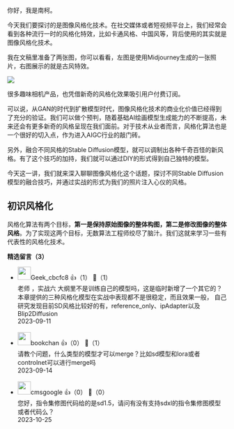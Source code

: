 你好，我是南柯。

今天我们要探讨的是图像风格化技术。在社交媒体或者短视频平台上，我们经常会看到各种流行一时的风格化特效，比如卡通风格、中国风等，背后使用的其实就是图像风格化技术。

我在文稿里准备了两张图，你可以看看，左图是使用Midjourney生成的一张照片，右图展示的就是古风特效。

![](https://static001.geekbang.org/resource/image/96/9e/96630d2d677f90a786c83fa09173889e.jpg?wh=4269x2480)

很多趣味相机产品，也凭借新奇的风格化效果吸引用户付费订阅。

可以说，从GAN的时代到扩散模型时代，图像风格化技术的商业化价值已经得到了充分的验证。我们可以做个预判，随着基础AI绘画模型生成能力的不断提高，未来还会有更多新奇的风格呈现在我们面前。对于技术从业者而言，风格化算法也是一个很好的切入点，作为进入AIGC行业的敲门砖。

另外，融合不同风格的Stable Diffusion模型，就可以调制出各种千奇百怪的新风格。有了这个技巧的加持，我们就可以通过DIY的形式得到自己独特的模型。

今天这一讲，我们就来深入聊聊图像风格化这个话题，探讨不同Stable Diffusion模型的融合技巧，并通过实战的形式为我们的照片注入心仪的风格。

## 初识风格化

风格化算法有两个目标，**第一是保持原始图像的整体构图，第二是修改图像的整体风格**。为了实现这两个目标，无数算法工程师绞尽了脑汁。我们这就来学习一些有代表性的风格化技术。
<div><strong>精选留言（3）</strong></div><ul>
<li><img src="https://thirdwx.qlogo.cn/mmopen/vi_32/lJR3Ba9EuTLRSry9sajEeRcvfwuiaPDr41KicHYGxcsXnRcTxaTp3OHq24AebUR9MS016zSEmqAyws5iaQiaj5TDdQ/132" width="30px"><span>Geek_cbcfc8</span> 👍（1） 💬（1）<div>老师 ，实战六 大纲里不是训练自己的模型吗，这是临时新增了一个其它的？  本章提供的三种风格化模型在实战中表现都不是很稳定，而且效果一般，
自己研究发现目前SD风格比较好的有，reference_only、ipAdapter以及Blip2Diffusion</div>2023-09-11</li><br/><li><img src="https://static001.geekbang.org/account/avatar/00/14/41/89/77d3e613.jpg" width="30px"><span>bookchan</span> 👍（0） 💬（1）<div>请教个问题，什么类型的模型才可以merge？比如sd模型和lora或者controlnet可以进行merge吗</div>2023-09-14</li><br/><li><img src="https://thirdwx.qlogo.cn/mmopen/vi_32/Q0j4TwGTfTLhs7ykGEy46a8ljg3LPvXTRxpgMLEhvZoAYIQL6I46OEqbNV4U1mXryhJt1bE3mhf7ey6jfl3IyQ/132" width="30px"><span>cmsgoogle</span> 👍（0） 💬（0）<div>您好，指令集修图代码给的是sd1.5，请问有没有支持sdxl的指令集修图模型或者代码么？</div>2023-10-25</li><br/>
</ul>